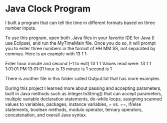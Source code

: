 # Java Clock Program

I built a program that can tell the time in different formats based on three number inputs. 

To use this program, open both .Java files in your favorite IDE for Java (I use Eclipse), and run the MyTimeMain file. Once you do so, it will prompt you to enter three numbers in the format of HH MM SS, not separated by commas. Here is an example with 13 1 1:

Enter hour minute and second (-1 to exit)
13 1 1
Values read were: 13 1 1
1:01:01 PM
13:01:01
hour is 13  minute is 1  second is 1

There is another file in this folder called Output.txt that has more examples.

During this project I learned more about passing and accepting parameters, built in Java methods such as Integer.toString() that can accept parameters, multiple variable declaration statements, do-while loops, assigning scanned values to variables, packages, instance variables, = vs. ==, if/else statements, boolean methods, modulo operator, ternary operators, concatenation, and overall Java syntax.